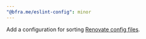 ```yaml
---
"@bfra.me/eslint-config": minor
---
```


Add a configuration for sorting [Renovate config files](https://docs.renovatebot.com/configuration-options/#configuration-options).
  